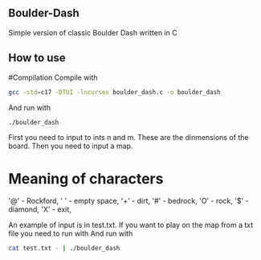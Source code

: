 ## Boulder-Dash
Simple version of classic Boulder Dash written in C

## How to use
#Compilation
Compile with 
``` sh
gcc -std=c17 -DTUI -lncurses boulder_dash.c -o boulder_dash
```
And run with
``` sh
./boulder_dash
```
First you need to input to ints n and m. These are the dinmensions of the board.
Then you need to input a map. 

# Meaning of characters
'@' - Rockford, 
' ' - empty space, 
'+' - dirt, 
'#' - bedrock, 
'O' - rock, 
'$' - diamond, 
'X' - exit, 

An example of input is in test.txt.
If you want to play on the map from a txt file you need to run with
And run with
``` sh
cat test.txt - | ./boulder_dash 
```
